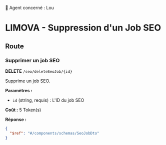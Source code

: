 🧠 Agent concerné : Lou
# LIMOVA - Suppression d'un Job SEO

## Route

### Supprimer un job SEO
**DELETE** `/seo/deleteSeoJob/{id}`

Supprime un job SEO.

**Paramètres :**
- `id` (string, requis) : L'ID du job SEO

**Coût :** 5 Token(s)

**Réponse :**
```json
{
  "$ref": "#/components/schemas/SeoJobDto"
}
``` 
